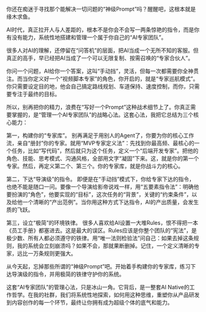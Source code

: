 你还在痴迷于寻找那个能解决一切问题的“神级Prompt”吗？醒醒吧，这根本就是缘木求鱼。

AI时代，真正拉开人与人差距的，根本不是你会不会写一两条惊艳的指令，而是你有没有能力，系统性地搭建和管理一个属于你自己的“AI专家团队”。

很多人对AI的理解，还停留在“问答机”的层面，把AI当成一个无所不知的客服。但真正的高手，早已经把AI当成了一个可以无限复制、按需召唤的“专家合伙人”。

你问一个问题，AI给你一个答案，这叫“手动挡”，灵活，但每一次都需要你全神贯注。而当你定义好一个“视频脚本专家”的角色，你开启的，就是“专家巡航模式”。你只需要设定目的地，他会自己搞定路线规划、车道保持、速度控制，而你，只需要专注于最终的目标。

所以，别再把你的精力，浪费在“写好一个Prompt”这种战术细节上了。你真正需要掌握的，是“管理一个AI专家团队”的战略心法。这套心法，我把它总结为三个核心能力：

第一，构建你的“专家库”。
别再满足于用别人的Agent了，你要为你的核心工作流，亲自“册封”你的专家。就用“MVP专家定义法”：先找到你最高频、最核心的一个任务，比如“写代码”，然后就只为这个任务，定义一个“后端开发专家”。把他的角色、技能、思考模式、沟通风格，全部用文字“凝固”下来。这，就是你的第一个专家。然后，再定义第二个、第三个。你的专家库，就是你战斗力的核心。

第二，下达“导演级”的指令。
即便是在“手动挡”模式下，你给专家下达的指令，也绝不能是随口一问。要像一个导演给影帝说戏一样，用“五要素指令法”：明确他要扮演的“角色”，他要实现的“目标”，这次任务的“背景”，关键的“约束条件”，以及给他一个清晰的“产出范例”。当你用这种方式下达指令，AI的产出质量，会发生质的飞跃。

第三，设立“极简”的环境铁律。
很多人喜欢给AI设置一大堆Rules，恨不得把一本《员工手册》都塞进去。这是最大的误区。Rules应该是你整个团队的“宪法”，是极少数、所有人都必须遵守的铁律。用“唯一法则检验法”问自己：如果去掉这条规则，我的系统会立刻崩溃吗？如果不会，那就果断删掉。记住，一个定义清晰的专家，远比一万条规则更强大。

从今天起，忘掉那些所谓的“神级Prompt”吧。开始着手构建你的专家库，练习下达导演级的指令，并用极简的铁律守护你的系统。

这套“AI专家团队”的管理心法，只是冰山一角。它背后，是一整套AI Native的工作哲学。在我的社群，我们将系统性地探索，如何用这种思维，重塑你从产品研发到内容创作的每一个环节，最终让你拥有成为超级个体的底气和能力。